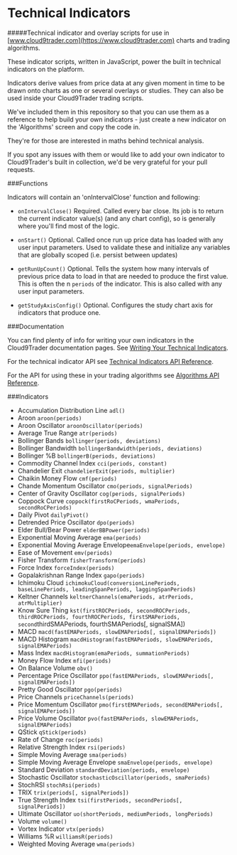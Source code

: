 Technical Indicators
===================

#####Technical indicator and overlay scripts for use in [www.cloud9trader.com](https://www.cloud9trader.com) charts and trading algorithms.


These indicator scripts, written in JavaScript, power the built in technical indicators on the platform.

Indicators derive values from price data at any given moment in time to be drawn onto charts as one or several overlays or studies. They can also be used inside your Cloud9Trader trading scripts.

We've included them in this repository so that you can use them as a reference to help build your own indicators - just create a new indicator on the 'Algorithms' screen and copy the code in.

They're for those are interested in maths behind technical analysis.

If you spot any issues with them or would like to add your own indicator to Cloud9Trader's built in collection, we'd be very grateful for your pull requests.


###Functions

Indicators will contain an 'onIntervalClose' function and following:

* `onIntervalClose()` Required. Called every bar close. Its job is to return the current indicator value(s) (and any chart config), so is generally where you'll find most of the logic.

* `onStart()` Optional. Called once run up price data has loaded with any user input parameters. Used to validate these and initialize any variables that are globally scoped (i.e. persist between updates)

* `getRunUpCount()` Optional. Tells the system how many intervals of previous price data to load in that are needed to produce the first value. This is often the n `periods` of the indicator. This is also called with any user input parameters.

* `getStudyAxisConfig()` Optional. Configures the study chart axis for indicators that produce one.


###Documentation

You can find plenty of info for writing your own indicators in the Cloud9Trader documentation pages. See [Writing Your Technical Indicators](https://www.cloud9trader.com/documentation/writing-your-technical-indicators).

For the technical indicator API see [Technical Indicators API Reference](https://www.cloud9trader.com/documentation/api-reference/technical-indicators-api-reference).

For the API for using these in your trading algorithms see [Algorithms API Reference](https://www.cloud9trader.com/documentation/api-reference/algorithms-api-reference#technical-indicators).



###Indicators

* Accumulation Distribution Line `adl()`
* Aroon `aroon(periods)`
* Aroon Oscillator `aroonOscillator(periods)`
* Average True Range `atr(periods)`
* Bollinger Bands `bollinger(periods, deviations)`
* Bollinger Bandwidth `bollingerBandwidth(periods, deviations)`
* Bollinger %B `bollingerB(periods, deviations)`
* Commodity Channel Index `cci(periods, constant)`
* Chandelier Exit `chandelierExit(periods, multiplier)`
* Chaikin Money Flow `cmf(periods)`
* Chande Momentum Oscillator `cmo(periods, signalPeriods)`
* Center of Gravity Oscillator `cog(periods, signalPeriods)`
* Coppock Curve `coppock(firstRoCPeriods, wmaPeriods, secondRoCPeriods)`
* Daily Pivot `dailyPivot()`
* Detrended Price Oscillator `dpo(periods)`
* Elder Bull/Bear Power `elderBBPower(periods)`
* Exponential Moving Average `ema(periods)`
* Exponential Moving Average Envelope`emaEnvelope(periods, envelope)`
* Ease of Movement `emv(periods)`
* Fisher Transform `fisherTransform(periods)`
* Force Index `forceIndex(periods)`
* Gopalakrishnan Range Index `gapo(periods)`
* Ichimoku Cloud `ichimokuCloud(conversionLinePeriods, baseLinePeriods, leadingSpanPeriods, laggingSpanPeriods)`
* Keltner Channels `keltnerChannels(emaPeriods, atrPeriods, atrMultiplier)`
* Know Sure Thing `kst(firstROCPeriods, secondROCPeriods, thirdROCPeriods, fourthROCPeriods, firstSMAPeriods, second`thirdSMAPeriods, fourthSMAPeriods[, signalSMA])</span></h3>
* MACD `macd(fastEMAPeriods, slowEMAPeriods[, signalEMAPeriods])`
* MACD Histogram `macdHistogram(fastEMAPeriods, slowEMAPeriods, signalEMAPeriods)`
* Mass Index `macdHistogram(emaPeriods, summationPeriods)`
* Money Flow Index `mfi(periods)`
* On Balance Volume `obv()`
* Percentage Price Oscillator `ppo(fastEMAPeriods, slowEMAPeriods[, signalEMAPeriods])`
* Pretty Good Oscillator `pgo(periods)`
* Price Channels `priceChannels(periods)`
* Price Momentum Oscillator `pmo(firstEMAPeriods, secondEMAPeriods[, signalEMAPeriods])`
* Price Volume Oscillator `pvo(fastEMAPeriods, slowEMAPeriods, signalEMAPeriods)`
* QStick `qStick(periods)`
* Rate of Change `roc(periods)`
* Relative Strength Index `rsi(periods)`
* Simple Moving Average `sma(periods)`
* Simple Moving Average Envelope `smaEnvelope(periods, envelope)`
* Standard Deviation `standardDeviation(periods, envelope)`
* Stochastic Oscillator `stochasticOscillator(periods, smaPeriods)`
* StochRSI `stochRsi(periods)`
* TRIX `trix(periods[, signalPeriods])`
* True Strength Index `tsi(firstPeriods, secondPeriods[, signalPeriods])`
* Ultimate Oscillator `uo(shortPeriods, mediumPeriods, longPeriods)`
* Volume `volume()`
* Vortex Indicator `vtx(periods)`
* Williams %R `williamsR(periods)`
* Weighted Moving Average `wma(periods)`
